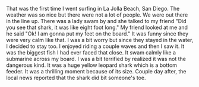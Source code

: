 That was the first time I went surfing in La Jolla Beach, San Diego.
The weather was so nice but there were not a lot of people. We were out there in the line up. There was a lady swam by and she talked to my friend "Did you see that shark, it was like eight foot long."
My friend looked at me and he said "Ok! I am gonna put my feet on the board." It was funny since they were very calm like that. I was a bit worry but since they stayed in the water, I decided to stay too.
I enjoyed riding a couple waves and then I saw it. It was the biggest fish I had ever faced that close. It swam calmly like a submarine across my board. I was a bit terrified by realized it was not the dangerous kind. It was a huge yellow leopard shark which is a bottom feeder. It was a thrilling moment because of its size.
Couple day after, the local news reported that the shark did bit someone's toe. 
